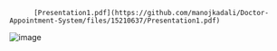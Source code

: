           [Presentation1.pdf](https://github.com/manojkadali/Doctor-Appointment-System/files/15210637/Presentation1.pdf)
![image](https://github.com/user-attachments/assets/d1cc7cd4-03fe-4970-a155-6fc301a202ac)

